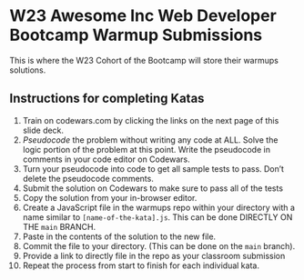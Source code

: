 # W23 Awesome Inc Web Developer Bootcamp Warmup Submissions

This is where the W23 Cohort of the Bootcamp will store their warmups solutions.

## Instructions for completing Katas
1. Train on codewars.com by clicking the links on the next page of this slide deck.
2. *Pseudocode* the problem without writing any code at ALL. Solve the logic portion of the problem at this point. Write the pseudocode in comments in your code editor on Codewars.
3. Turn your pseudocode into code to get all sample tests to pass. Don’t delete the pseudocode comments.
4. Submit the solution on Codewars to make sure to pass all of the tests
5. Copy the solution from your in-browser editor.
6. Create a JavaScript file in the warmups repo within your directory with a name similar to `[name-of-the-kata].js`. This can be done DIRECTLY ON THE `main` BRANCH.
7. Paste in the contents of the solution to the new file. 
8. Commit the file to your directory. (This can be done on the `main` branch).
9. Provide a link to directly file in the repo as your classroom submission
10. Repeat the process from start to finish for each individual kata.
